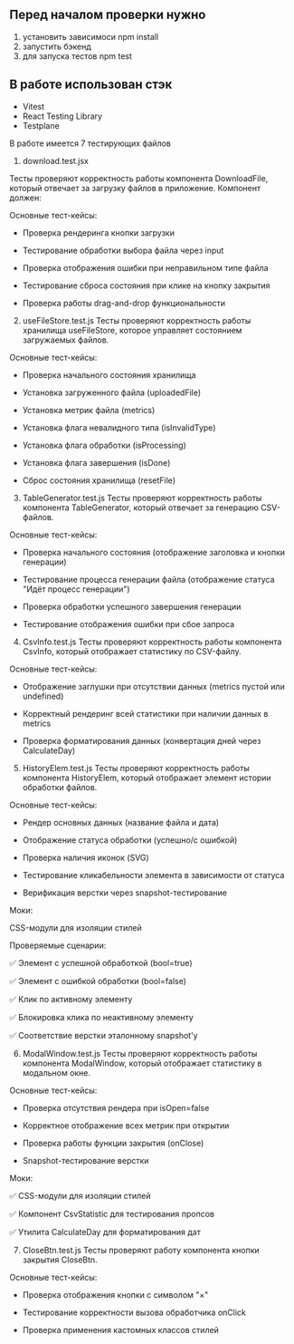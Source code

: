 ## Перед началом проверки нужно 
1) установить зависимоси npm install
2) запустить бэкенд
3) для запуска тестов npm test

## В работе использован стэк 
- Vitest
- React Testing Library
- Testplane

В работе имеется 7 тестирующих файлов
1) download.test.jsx
   
Тесты проверяют корректность работы компонента DownloadFile, который отвечает за загрузку файлов в приложение. Компонент должен:

Основные тест-кейсы:

- Проверка рендеринга кнопки загрузки

- Тестирование обработки выбора файла через input

- Проверка отображения ошибки при неправильном типе файла

- Тестирование сброса состояния при клике на кнопку закрытия

- Проверка работы drag-and-drop функциональности

2) useFileStore.test.js
Тесты проверяют корректность работы хранилища useFileStore, которое управляет состоянием загружаемых файлов.

Основные тест-кейсы:

- Проверка начального состояния хранилища

- Установка загруженного файла (uploadedFile)

- Установка метрик файла (metrics)

- Установка флага невалидного типа (isInvalidType)

- Установка флага обработки (isProcessing)

- Установка флага завершения (isDone)

- Сброс состояния хранилища (resetFile)

3) TableGenerator.test.js
Тесты проверяют корректность работы компонента TableGenerator, который отвечает за генерацию CSV-файлов.

Основные тест-кейсы:

- Проверка начального состояния (отображение заголовка и кнопки генерации)

- Тестирование процесса генерации файла (отображение статуса "Идёт процесс генерации")

- Проверка обработки успешного завершения генерации

- Тестирование отображения ошибки при сбое запроса

4) CsvInfo.test.js
Тесты проверяют корректность работы компонента CsvInfo, который отображает статистику по CSV-файлу.

Основные тест-кейсы:

- Отображение заглушки при отсутствии данных (metrics пустой или undefined)

- Корректный рендеринг всей статистики при наличии данных в metrics

- Проверка форматирования данных (конвертация дней через CalculateDay)

5) HistoryElem.test.js
Тесты проверяют корректность работы компонента HistoryElem, который отображает элемент истории обработки файлов.

Основные тест-кейсы:

- Рендер основных данных (название файла и дата)

- Отображение статуса обработки (успешно/с ошибкой)

- Проверка наличия иконок (SVG)

- Тестирование кликабельности элемента в зависимости от статуса

- Верификация верстки через snapshot-тестирование

Моки:

CSS-модули для изоляции стилей

Проверяемые сценарии:

✅ Элемент с успешной обработкой (bool=true)

✅ Элемент с ошибкой обработки (bool=false)

✅ Клик по активному элементу

✅ Блокировка клика по неактивному элементу

✅ Соответствие верстки эталонному snapshot'у

6) ModalWindow.test.js
Тесты проверяют корректность работы компонента ModalWindow, который отображает статистику в модальном окне.

Основные тест-кейсы:

- Проверка отсутствия рендера при isOpen=false

- Корректное отображение всех метрик при открытии

- Проверка работы функции закрытия (onClose)

- Snapshot-тестирование верстки

Моки:

✅ CSS-модули для изоляции стилей

✅ Компонент CsvStatistic для тестирования пропсов

✅ Утилита CalculateDay для форматирования дат

7) CloseBtn.test.js
Тесты проверяют работу компонента кнопки закрытия CloseBtn.

Основные тест-кейсы:

- Проверка отображения кнопки с символом "×"

- Тестирование корректности вызова обработчика onClick

- Проверка применения кастомных классов стилей
